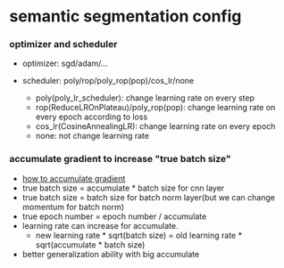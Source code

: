 # semantic segmentation config 


### optimizer and scheduler 
- optimizer: sgd/adam/...

- scheduler: poly/rop/poly_rop(pop)/cos_lr/none
    - poly(poly_lr_scheduler): change learning rate on every step
    - rop(ReduceLROnPlateau)/poly_rop(pop): change learning rate on every epoch 
    according to loss
    - cos_lr(CosineAnnealingLR): change learning rate on every epoch
    - none: not change learning rate

### accumulate gradient to increase "true batch size"
- [how to accumulate gradient](https://discuss.pytorch.org/t/how-to-implement-accumulated-gradient-in-pytorch-i-e-iter-size-in-caffe-prototxt/2522)
- true batch size = accumulate * batch size for cnn layer
- true batch size = batch size for batch norm layer(but we can change momentum for batch norm)
- true epoch number = epoch number / accumulate 
- learning rate can increase for accumulate. 
    - new learning rate * sqrt(batch size) = old learning rate * sqrt(accumulate * batch size)
- better generalization ability with big accumulate
